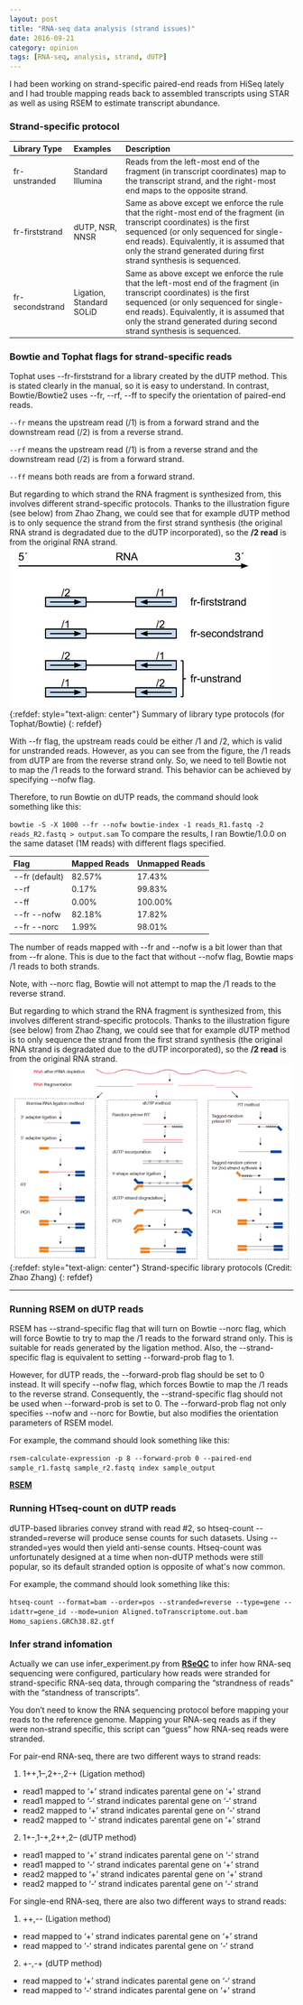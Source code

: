 ```yaml
---
layout: post
title: "RNA-seq data analysis (strand issues)"
date: 2016-09-21
category: opinion
tags: [RNA-seq, analysis, strand, dUTP]
---
```


I had been working on strand-specific paired-end reads from HiSeq lately and I had trouble mapping reads back to assembled transcripts using STAR as well as using RSEM to estimate transcript abundance. 

<!--more-->

### Strand-specific protocol


| __Library Type__  | __Examples__ | __Description__ |
|:------------------|:-------------|:----------------|
|fr-unstranded |Standard Illumina|Reads from the left-most end of the fragment (in transcript coordinates) map to the transcript strand, and the right-most end maps to the opposite strand.|
| fr-firststrand | dUTP, NSR, NNSR | Same as above except we enforce the rule that the right-most end of the fragment (in transcript coordinates) is the first sequenced (or only sequenced for single-end reads). Equivalently, it is assumed that only the strand generated during first strand synthesis is sequenced.|
| fr-secondstrand | Ligation, Standard SOLiD |Same as above except we enforce the rule that the left-most end of the fragment (in transcript coordinates) is the first sequenced (or only sequenced for single-end reads). Equivalently, it is assumed that only the strand generated during second strand synthesis is sequenced.|



### Bowtie and Tophat flags for strand-specific reads

Tophat uses --fr-firststrand for a library created by the dUTP method. This is stated clearly in the manual, so it is easy to understand. In contrast, Bowtie/Bowtie2 uses --fr, --rf, --ff to specify the orientation of paired-end reads.

`--fr` means the upstream read (/1) is from a forward strand and the downstream read (/2) is from a reverse strand.

`--rf` means the upstream read (/1) is from a reverse strand and the downstream read (/2) is from a forward strand.

`--ff` means both reads are from a forward strand.

But regarding to which strand the RNA fragment is synthesized from, this involves different strand-specific protocols. Thanks to the illustration figure (see below) from Zhao Zhang, we could see that for example dUTP method is to only sequence the strand from the first strand synthesis (the original RNA strand is  degradated due to the dUTP incorporated), so the **/2 read** is from the original RNA strand.
![center](/figures/2016-09-21-RNA-seq-strand-issue/pe-orient.png) 
{:refdef: style="text-align: center"}
Summary of library type protocols (for Tophat/Bowtie)
{: refdef}

With --fr flag, the upstream reads could be either /1 and /2, which is valid for unstranded reads. However, as you can see from the figure, the /1 reads from dUTP are from the reverse strand only. So, we need to tell Bowtie not to map the /1 reads to the forward strand. This behavior can be achieved by specifying --nofw flag.

Therefore, to run Bowtie on dUTP reads, the command should look something like this:

`bowtie -S -X 1000 --fr --nofw bowtie-index -1 reads_R1.fastq -2 reads_R2.fastq > output.sam`
To compare the results, I ran Bowtie/1.0.0 on the same dataset (1M reads) with different flags specified.

| __Flag__  | __Mapped Reads__ | __Unmapped Reads__ |
|:--------------|:-------------|:----------------|
|--fr (default) | 82.57%	     | 17.43%          |
|--rf           | 0.17%	       | 99.83%          |
|--ff           | 0.00%        | 100.00%         |
|--fr --nofw    |	82.18%       |  17.82%         |
|--fr --norc    | 1.99%	       | 98.01%          |


The number of reads mapped with --fr and --nofw is a bit lower than that from --fr alone. This is due to the fact that without --nofw flag, Bowtie maps /1 reads to both strands.

Note, with --norc flag, Bowtie will not attempt to map the /1 reads to the reverse strand.


But regarding to which strand the RNA fragment is synthesized from, this involves different strand-specific protocols. Thanks to the illustration figure (see below) from Zhao Zhang, we could see that for example dUTP method is to only sequence the strand from the first strand synthesis (the original RNA strand is  degradated due to the dUTP incorporated), so the **/2 read** is from the original RNA strand.
![center](/figures/2016-09-21-RNA-seq-strand-issue/strand.png) 
{:refdef: style="text-align: center"}
Strand-specific library protocols (Credit: Zhao Zhang)
{: refdef}


***

### Running RSEM on dUTP reads

RSEM has --strand-specific flag that will turn on Bowtie --norc flag, which will force Bowtie to try to map the /1 reads to the forward strand only. This is suitable for reads generated by the ligation method. Also, the --strand-specific flag is equivalent to setting --forward-prob flag to 1.

However, for dUTP reads, the --forward-prob flag should be set to 0 instead. It will specify --nofw flag, which forces Bowtie to map the /1 reads to the reverse strand. Consequently, the --strand-specific flag should not be used when --forward-prob is set to 0. The --forward-prob flag not only specifies --nofw and --norc for Bowtie, but also modifies the orientation parameters of RSEM model.

For example, the command should look something like this:

`rsem-calculate-expression -p 8 --forward-prob 0 --paired-end sample_r1.fastq sample_r2.fastq index sample_output`

[**RSEM**](http://likit.github.io/running-bowtiebowtie2-rsem-and-tophat-on-dutp-strand-specific-reads.html "RNA-Seq by Expectation-Maximization")

### Running HTseq-count on dUTP reads

dUTP-based libraries convey strand with read #2, so htseq-count --stranded=reverse will produce sense counts for such datasets. Using --stranded=yes would then yield anti-sense counts. Htseq-count was unfortunately designed at a time when non-dUTP methods were still popular, so its default stranded option is opposite of what's now common.

For example, the command should look something like this:

`htseq-count --format=bam --order=pos --stranded=reverse --type=gene --idattr=gene_id --mode=union Aligned.toTranscriptome.out.bam Homo_sapiens.GRCh38.82.gtf`

### Infer strand infomation 

Actually we can use infer_experiment.py from [**RSeQC**](http://rseqc.sourceforge.net/ "RSeQC") to infer how RNA-seq sequencing were configured, particulary how reads were stranded for strand-specific RNA-seq data, through comparing the “strandness of reads” with the “standness of transcripts”.

You don’t need to know the RNA sequencing protocol before mapping your reads to the reference genome. Mapping your RNA-seq reads as if they were non-strand specific, this script can “guess” how RNA-seq reads were stranded.

For pair-end RNA-seq, there are two different ways to strand reads:

1. 1++,1–,2+-,2-+ (Ligation method)
* read1 mapped to ‘+’ strand indicates parental gene on ‘+’ strand
* read1 mapped to ‘-‘ strand indicates parental gene on ‘-‘ strand
* read2 mapped to ‘+’ strand indicates parental gene on ‘-‘ strand
* read2 mapped to ‘-‘ strand indicates parental gene on ‘+’ strand
2. 1+-,1-+,2++,2– (dUTP method)
* read1 mapped to ‘+’ strand indicates parental gene on ‘-‘ strand
* read1 mapped to ‘-‘ strand indicates parental gene on ‘+’ strand
* read2 mapped to ‘+’ strand indicates parental gene on ‘+’ strand
* read2 mapped to ‘-‘ strand indicates parental gene on ‘-‘ strand

For single-end RNA-seq, there are also two different ways to strand reads:

1. ++,-- (Ligation method)
* read mapped to ‘+’ strand indicates parental gene on ‘+’ strand
* read mapped to ‘-‘ strand indicates parental gene on ‘-‘ strand
2. +-,-+ (dUTP method)
* read mapped to ‘+’ strand indicates parental gene on ‘-‘ strand
* read mapped to ‘-‘ strand indicates parental gene on ‘+’ strand

